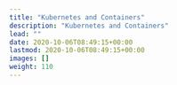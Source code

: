 ```yaml
---
title: "Kubernetes and Containers"
description: "Kubernetes and Containers"
lead: ""
date: 2020-10-06T08:49:15+00:00
lastmod: 2020-10-06T08:49:15+00:00
images: []
weight: 110
---
```

